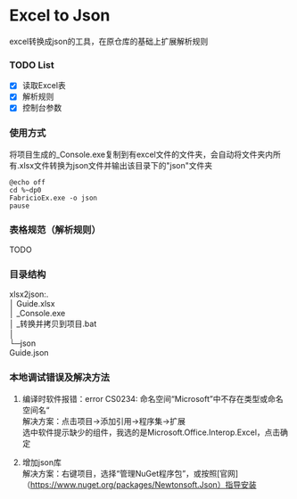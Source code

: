 # Excel to Json
excel转换成json的工具，在原仓库的基础上扩展解析规则  

### TODO List  
- [x] 读取Excel表  
- [x] 解析规则  
- [x] 控制台参数  

### 使用方式
将项目生成的_Console.exe复制到有excel文件的文件夹，会自动将文件夹内所有.xlsx文件转换为json文件并输出该目录下的"json"文件夹
```
@echo off
cd %~dp0
FabricioEx.exe -o json
pause
```

### 表格规范（解析规则）
TODO 

### 目录结构
xlsx2json:.  
│  Guide.xlsx  
│  _Console.exe  
│  _转换并拷贝到项目.bat  
│   
└─json  
           Guide.json  
        
### 本地调试错误及解决方法
1. 编译时软件报错：error CS0234: 命名空间“Microsoft”中不存在类型或命名空间名“  
解决方案：点击项目->添加引用->程序集->扩展  
选中软件提示缺少的组件，我选的是Microsoft.Office.Interop.Excel，点击确定  

2. 增加json库  
解决方案：右键项目，选择“管理NuGet程序包”，或按照[官网]（https://www.nuget.org/packages/Newtonsoft.Json）指导安装